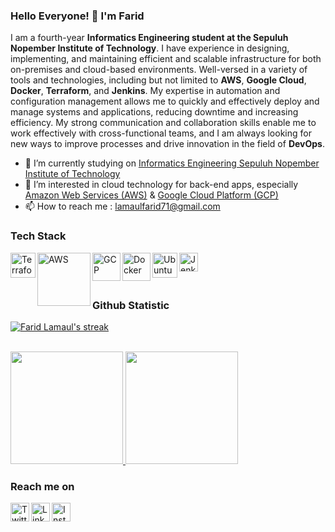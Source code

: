 ### Hello Everyone! 👋 I'm Farid

I am a fourth-year **Informatics Engineering student at the Sepuluh Nopember Institute of Technology**. I have experience in designing, implementing, and maintaining efficient and scalable infrastructure for both on-premises and cloud-based environments. Well-versed in a variety of tools and technologies, including but not limited to **AWS**, **Google Cloud**, **Docker**, **Terraform**, and **Jenkins**. My expertise in automation and configuration management allows me to quickly and effectively deploy and manage systems and applications, reducing downtime and increasing efficiency. My strong communication and collaboration skills enable me to work effectively with cross-functional teams, and I am always looking for new ways to improve processes and drive innovation in the field of **DevOps**.

-   🔭 I’m currently studying on <a href="https://www.its.ac.id/id/beranda/">Informatics Engineering Sepuluh Nopember Institute of Technology</a>
-   🌱 I’m interested in cloud technology for back-end apps, especially <a href="https://aws.amazon.com/">Amazon Web Services (AWS)</a> & <a href="https://cloud.google.com/">Google Cloud Platform (GCP)</a>
-   📫 How to reach me : lamaulfarid71@gmail.com

### Tech Stack

<a href="https://www.terraform.io/">
  <img align="left" alt="Terraform" title="Terraform" width="40px" src="https://www.svgrepo.com/show/354447/terraform-icon.svg" />
</a>
<a href="https://aws.amazon.com/">
  <img align="left" alt="AWS" title="Amazon Web Services" width="85px" src="https://upload.wikimedia.org/wikipedia/commons/thumb/1/1d/AmazonWebservices_Logo.svg/1200px-AmazonWebservices_Logo.svg.png" />
</a>
<a href="https://cloud.google.com/">
  <img align="left" alt="GCP" title="Google Cloud Platform" width="45px" src="https://seeklogo.com/images/G/google-cloud-logo-ADE788217F-seeklogo.com.png" />
</a>
<a href="https://www.docker.com/">
  <img align="left" alt="Docker" title="Docker" width="45px" src="https://www.docker.com/wp-content/uploads/2022/03/vertical-logo-monochromatic.png" />
</a>
<a href="https://ubuntu.com/">
  <img align="left" alt="Ubuntu" title="Ubuntu" width="40px" src="https://iconape.com/wp-content/files/ec/369246/svg/369246.svg" />
</a>
<a href="https://www.jenkins.io/">
  <img align="left" alt="Jenkins" title="Jenkins" width="30px" src="https://upload.wikimedia.org/wikipedia/commons/thumb/e/e9/Jenkins_logo.svg/1200px-Jenkins_logo.svg.png" />
</a>

<br>
<br>
<br>

### Github Statistic

<p align="left">
    <a href="https://github.com/faridlamaul">
        <img title="🔥 Get streak stats for your profile at git.io/streak-stats" alt="Farid Lamaul's streak" src="https://github-readme-streak-stats.herokuapp.com/?user=faridlamaul&theme=vision-friendly-dark&hide_border=true&stroke=0000&background=0e0e0e"/>
    </a>
<br/>
<br/>
  
<p align="left">
<a href="https://github.com/faridlamaul">
  <img height="180em" src="https://github-readme-stats-eight-theta.vercel.app/api?username=faridlamaul&show_icons=true&theme=algolia&include_all_commits=true&count_private=true"/>
  <img height="180em" src="https://github-readme-stats-eight-theta.vercel.app/api/top-langs/?username=faridlamaul&layout=compact&langs_count=8&theme=algolia"/>
</a>
</p>

### Reach me on

<a href="https://twitter.com/faridlamaul/">
  <img align="left" alt="Twitter" title="Twitter" width="30px" src="https://upload.wikimedia.org/wikipedia/commons/thumb/4/4f/Twitter-logo.svg/2491px-Twitter-logo.svg.png" />
</a>
<a href="https://linkedin.com/in/faridlamaul/">
  <img align="left" alt="LinkedIn" title="LinkedIn" width="30px" src="https://cdn-icons-png.flaticon.com/512/174/174857.png" />
</a>
<a href="https://instagram.com/faridlamaul">
  <img align="left" alt="Instagram" title="Instagram" width="30px" src="https://upload.wikimedia.org/wikipedia/commons/thumb/e/e7/Instagram_logo_2016.svg/2048px-Instagram_logo_2016.svg.png" />
</a>

<!-- test -->
